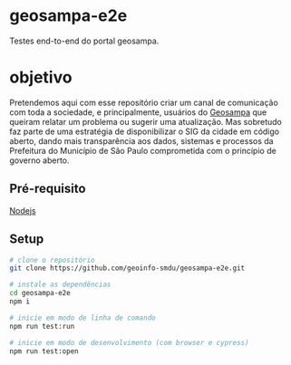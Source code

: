 # geosampa-e2e
Testes end-to-end do portal geosampa.

# objetivo
Pretendemos aqui com esse repositório criar um canal de comunicação com toda a sociedade, e principalmente, usuários do [Geosampa](http://geosampa.prefeitura.sp.gov.br) que queiram relatar um problema ou sugerir uma atualização. Mas sobretudo faz parte de uma estratégia de disponibilizar o SIG da cidade em código aberto, dando mais transparência aos dados, sistemas e processos da Prefeitura do Município de São Paulo comprometida com o princípio de governo aberto.

## Pré-requisito
[Nodejs](https://nodejs.org/)

## Setup
```bash
# clone o repositório
git clone https://github.com/geoinfo-smdu/geosampa-e2e.git

# instale as dependências
cd geosampa-e2e
npm i

# inicie em modo de linha de comando
npm run test:run

# inicie em modo de desenvolvimento (com browser e cypress)
npm run test:open
```